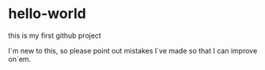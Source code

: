# hello-world
this is my first github project

I´m new to this, so please point out mistakes I´ve made so that I can improve on´em.
